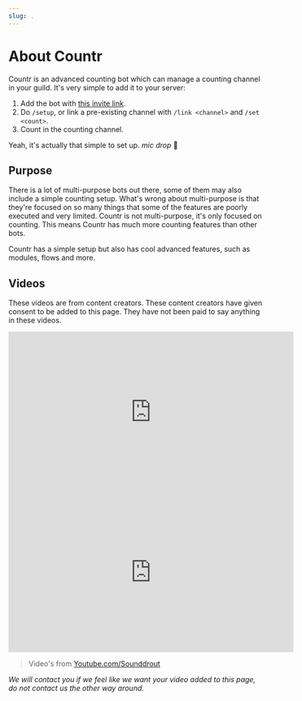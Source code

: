 ```yaml
---
slug: .
---
```


# About Countr
Countr is an advanced counting bot which can manage a counting channel in your guild. It's very simple to add it to your server:

1. Add the bot with [this invite link](https://discord.com/api/oauth2/authorize?client_id=467377486141980682&permissions=805334032&scope=bot%20applications.commands).
2. Do `/setup`, or link a pre-existing channel with `/link <channel>` and `/set <count>`.
3. Count in the counting channel.

Yeah, it's actually that simple to set up. *mic drop* 🎤

## Purpose
There is a lot of multi-purpose bots out there, some of them may also include a simple counting setup. What's wrong about multi-purpose is that they're focused on so many things that some of the features are poorly executed and very limited. Countr is not multi-purpose, it's only focused on counting. This means Countr has much more counting features than other bots.

Countr has a simple setup but also has cool advanced features, such as modules, flows and more.

## Videos
These videos are from content creators. These content creators have given consent to be added to this page. They have not been paid to say anything in these videos.


<iframe width="560" height="315" src="https://www.youtube-nocookie.com/embed/JKKKHH6Q2S4?controls=0" title="YouTube video player" frameborder="0" allow="accelerometer; autoplay; clipboard-write; encrypted-media; gyroscope; picture-in-picture" allowfullscreen></iframe>

<iframe width="560" height="315" src="https://www.youtube-nocookie.com/embed/l8OQSRJtlXI" title="YouTube video player" frameborder="0" allow="accelerometer; autoplay; clipboard-write; encrypted-media; gyroscope; picture-in-picture" allowfullscreen></iframe>

> Video's from [Youtube.com/Sounddrout](https://Youtube.com/Sounddrout)


*We will contact you if we feel like we want your video added to this page, do not contact us the other way around.*
